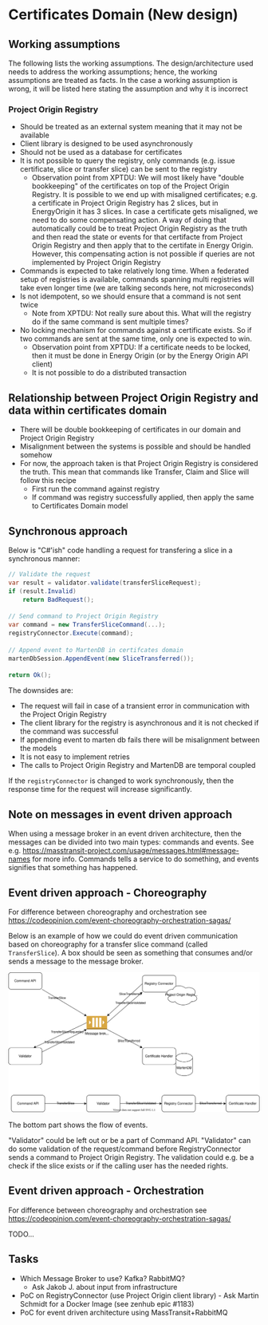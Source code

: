 # Certificates Domain (New design)

## Working assumptions

The following lists the working assumptions. The design/architecture used needs to address the working assumptions; hence, the working assumptions are treated as facts. In the case a working assumption is wrong, it will be listed here stating the assumption and why it is incorrect

### Project Origin Registry

* Should be treated as an external system meaning that it may not be available
* Client library is designed to be used asynchronously
* Should not be used as a database for certificates
* It is not possible to query the registry, only commands (e.g. issue certificate, slice or transfer slice) can be sent to the registry
  * Observation point from XPTDU: We will most likely have "double bookkeeping" of the certificates on top of the Project Origin Registry. It is possible to we end up with misaligned certificates; e.g. a certificate in Project Origin Registry has 2 slices, but in EnergyOrigin it has 3 slices. In case a certificate gets misaligned, we need to do some compensating action. A way of doing that automatically could be to treat Project Origin Registry as the truth and then read the state or events for that certifacte from Project Origin Registry and then apply that to the certifate in Energy Origin. However, this compensating action is not possible if queries are not implemented by Project Origin Registry
* Commands is expected to take relatively long time. When a federated setup of registries is available, commands spanning multi registries will take even longer time (we are talking seconds here, not microseconds)
* Is not idempotent, so we should ensure that a command is not sent twice
  * Note from XPTDU: Not really sure about this. What will the registry do if the same command is sent multiple times?
* No locking mechanism for commands against a certificate exists. So if two commands are sent at the same time, only one is expected to win.
  * Observation point from XPTDU: If a certificate needs to be locked, then it must be done in Energy Origin (or by the Energy Origin API client)
  * It is not possible to do a distributed transaction

## Relationship between Project Origin Registry and data within certificates domain

* There will be double bookkeeping of certificates in our domain and Project Origin Registry
* Misalignment between the systems is possible and should be handled somehow
* For now, the approach taken is that Project Origin Registry is considered the truth. This mean that commands like Transfer, Claim and Slice will follow this recipe
  * First run the command against registry
  * If command was registry successfully applied, then apply the same to Certificates Domain model

## Synchronous approach

Below is "C#'ish" code handling a request for transfering a slice in a synchronous manner:

```cs
// Validate the request
var result = validator.validate(transferSliceRequest);
if (result.Invalid)
    return BadRequest();

// Send command to Project Origin Registry
var command = new TransferSliceCommand(...);
registryConnector.Execute(command);

// Append event to MartenDB in certifcates domain
martenDbSession.AppendEvent(new SliceTransferred());

return Ok();
```

The downsides are:

* The request will fail in case of a transient error in communication with the Project Origin Registry
* The client library for the registry is asynchronous and it is not checked if the command was successful
* If appending event to marten db fails there will be misalignment between the models
* It is not easy to implement retries
* The calls to Project Origin Registry and MartenDB are temporal coupled

If the `registryConnector` is changed to work synchronously, then the response time for the request will increase significantly.

## Note on messages in event driven approach

When using a message broker in an event driven architecture, then the messages can be divided into two main types: commands and events. See e.g. https://masstransit-project.com/usage/messages.html#message-names for more info. Commands tells a service to do something, and events signifies that something has happened.

## Event driven approach - Choreography

For difference between choreography and orchestration see https://codeopinion.com/event-choreography-orchestration-sagas/

Below is an example of how we could do event driven communication based on choreography for a transfer slice command (called `TransferSlice`). A box should be seen as something that consumes and/or sends a message to the message broker.

![Events for transfer slice - choreography](../diagrams/certificates.events.transferslice.choreography.drawio.svg)

The bottom part shows the flow of events.

"Validator" could be left out or be a part of Command API. "Validator" can do some validation of the request/command before RegistryConnector sends a command to Project Origin Registry. The validation could e.g. be a check if the slice exists or if the calling user has the needed rights.

## Event driven approach - Orchestration

For difference between choreography and orchestration see https://codeopinion.com/event-choreography-orchestration-sagas/

TODO...

## Tasks

* Which Message Broker to use? Kafka? RabbitMQ?
  * Ask Jakob J. about input from infrastructure
* PoC on RegistryConnector (use Project Origin client library) - Ask Martin Schmidt for a Docker Image (see zenhub epic #1183)
* PoC for event driven architecture using MassTransit+RabbitMQ
